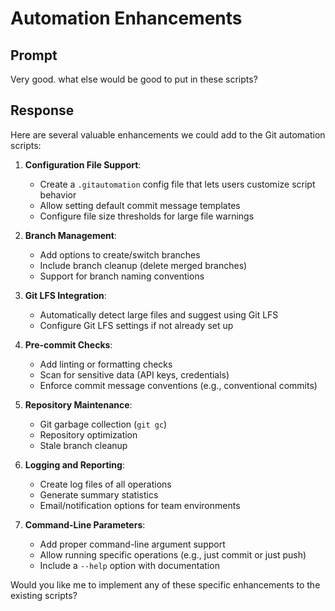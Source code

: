 # Automation Enhancements

## Prompt
Very good. what else would be good to put in these scripts?

## Response
Here are several valuable enhancements we could add to the Git automation scripts:

1. **Configuration File Support**:
   - Create a `.gitautomation` config file that lets users customize script behavior
   - Allow setting default commit message templates
   - Configure file size thresholds for large file warnings

2. **Branch Management**:
   - Add options to create/switch branches
   - Include branch cleanup (delete merged branches)
   - Support for branch naming conventions

3. **Git LFS Integration**:
   - Automatically detect large files and suggest using Git LFS
   - Configure Git LFS settings if not already set up

4. **Pre-commit Checks**:
   - Add linting or formatting checks 
   - Scan for sensitive data (API keys, credentials)
   - Enforce commit message conventions (e.g., conventional commits)

5. **Repository Maintenance**:
   - Git garbage collection (`git gc`)
   - Repository optimization
   - Stale branch cleanup

6. **Logging and Reporting**:
   - Create log files of all operations
   - Generate summary statistics 
   - Email/notification options for team environments

7. **Command-Line Parameters**:
   - Add proper command-line argument support
   - Allow running specific operations (e.g., just commit or just push)
   - Include a `--help` option with documentation

Would you like me to implement any of these specific enhancements to the existing scripts?
